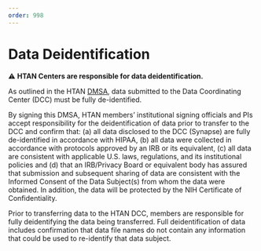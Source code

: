 ```yaml
---
order: 998
---
```


# Data Deidentification

:warning: **HTAN Centers are responsible for data deidentification.**

As outlined in the HTAN [DMSA](https://docs.google.com/document/d/1RPFm9MBJv8DjZmYZyIv0jbjtNJ8fnwGjYDjlK4lL4nc/edit#heading=h.gjdgxs), data submitted to the Data Coordinating Center (DCC) must be fully de-identified.

By signing this DMSA, HTAN members’ institutional signing officials and PIs accept responsibility for the deidentification of data prior to transfer to the DCC and confirm that: (a) all data disclosed to the DCC (Synapse) are fully de-identified in accordance with HIPAA, (b) all data were collected in accordance with protocols approved by an IRB or its equivalent, (c) all data are consistent with applicable U.S. laws, regulations, and its institutional policies and (d) that an IRB/Privacy Board or equivalent body has assured that submission and subsequent sharing of data are consistent with the Informed Consent of the Data Subject(s) from whom the data were obtained. In addition, the data will be protected by the NIH Certificate of Confidentiality.

Prior to transferring data to the HTAN DCC, members are responsible for fully deidentifying the data being transferred. Full deidentification of data includes confirmation that data file names do not contain any information that could be used to re-identify that data subject. 


